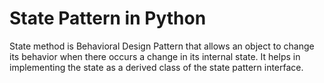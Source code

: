 # State Pattern in Python

State method is Behavioral Design Pattern that allows an object to change its behavior when there occurs a change in its internal state. It helps in implementing the state as a derived class of the state pattern interface.